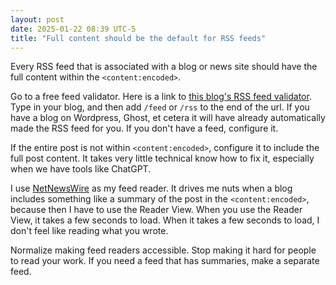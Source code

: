 ```yaml
---
layout: post
date: 2025-01-22 08:39 UTC-5
title: "Full content should be the default for RSS feeds"
---
```


Every RSS feed that is associated with a blog or news site should have the full content within the `<content:encoded>`.

Go to a free feed validator. Here is a link to [this blog's RSS feed validator](https://validator.w3.org/feed/check.cgi?url=https%3A%2F%2Fkyleboas.com%2Ffeed). Type in your blog, and then add `/feed` or `/rss` to the end of the url. If you have a blog on Wordpress, Ghost, et cetera it will have already automatically made the RSS feed for you. If you don't have a feed, configure it. 

If the entire post is not within `<content:encoded>`, configure it to include the full post content. It takes very little technical know how to fix it, especially when we have tools like ChatGPT.

I use [NetNewsWire](https://apps.apple.com/us/app/netnewswire-rss-reader/id1480640210) as my feed reader. It drives me nuts when a blog includes something like a summary of the post in the `<content:encoded>`, because then I have to use the Reader View. When you use the Reader View, it takes a few seconds to load. When it takes a few seconds to load, I don't feel like reading what you wrote.

Normalize making feed readers accessible. Stop making it hard for people to read your work. If you need a feed that has summaries, make a separate feed.